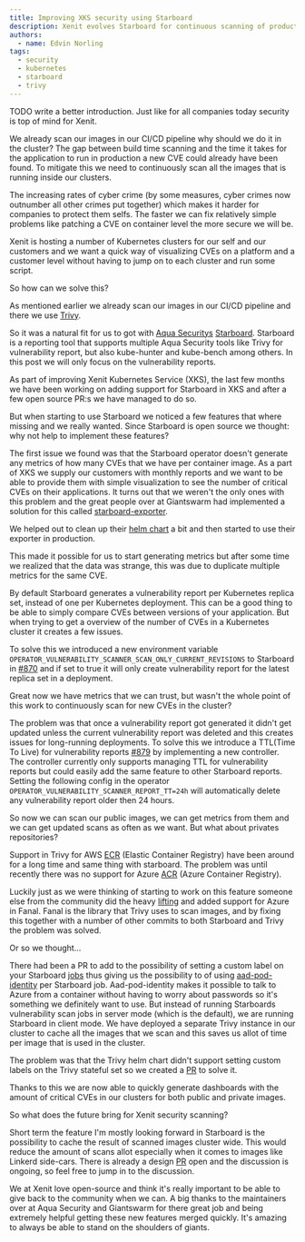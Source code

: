 ```yaml
---
title: Improving XKS security using Starboard
description: Xenit evolves Starboard for continuous scanning of production workloads.
authors:
  - name: Edvin Norling
tags:
  - security
  - kubernetes
  - starboard
  - trivy
---
```


TODO write a better introduction.
Just like for all companies today security is top of mind for Xenit.

We already scan our images in our CI/CD pipeline why should we do it in the cluster? The gap between build time scanning and the time it takes for the application to run in production a new CVE could already have been found.
To mitigate this we need to continuously scan all the images that is running inside our clusters.

The increasing rates of cyber crime (by some measures, cyber crimes now outnumber all other crimes put together) which makes it harder for companies to protect them selfs.
The faster we can fix relatively simple problems like patching a CVE on container level the more secure we will be.

Xenit is hosting a number of Kubernetes clusters for our self and our customers and we want a quick way of visualizing CVEs on a platform and a customer level without having to jump on to each cluster and run some script.

So how can we solve this?

As mentioned earlier we already scan our images in our CI/CD pipeline and there we use [Trivy](https://github.com/aquasecurity/trivy/).

So it was a natural fit for us to got with [Aqua Securitys](https://www.aquasec.com/) [Starboard](https://github.com/aquasecurity/starboard).
Starboard is a reporting tool that supports multiple Aqua Security tools like Trivy for vulnerability report, but also kube-hunter and kube-bench among others.
In this post we will only focus on the vulnerability reports.

As part of improving Xenit Kubernetes Service (XKS), the last few months we have been working on adding support for Starboard in XKS and after a few open source PR:s we have managed to do so.

<!-- truncate -->

But when starting to use Starboard we noticed a few features that where missing and we really wanted. Since Starboard is open source we thought: why not help to implement these features?

The first issue we found was that the Starboard operator doesn't generate any metrics of how many CVEs that we have per container image.
As a part of XKS we supply our customers with monthly reports and we want to be able to provide them with simple visualization to see the number of critical CVEs on their applications.
It turns out that we weren't the only ones with this problem and the great people over at Giantswarm had implemented a solution for this called [starboard-exporter](https://github.com/giantswarm/starboard-exporter).

We helped out to clean up their [helm chart](https://github.com/giantswarm/starboard-exporter/pull/27) a bit and then started to use their exporter in production.

This made it possible for us to start generating metrics but after some time we realized that the data was strange, this was due to duplicate multiple metrics for the same CVE.

By default Starboard generates a vulnerability report per Kubernetes replica set, instead of one per Kubernetes deployment. This can be a good thing to be able to simply compare CVEs between versions of your application.
But when trying to get a overview of the number of CVEs in a Kubernetes cluster it creates a few issues.

To solve this we introduced a new environment variable `OPERATOR_VULNERABILITY_SCANNER_SCAN_ONLY_CURRENT_REVISIONS` to Starboard in [#870](https://github.com/aquasecurity/starboard/pull/870) and if set to true it will only create vulnerability report for the latest replica set in a deployment.

Great now we have metrics that we can trust, but wasn't the whole point of this work to continuously scan for new CVEs in the cluster?

The problem was that once a vulnerability report got generated it didn't get updated unless the current vulnerability report was deleted and this creates issues for long-running deployments.
To solve this we introduce a TTL(Time To Live) for vulnerability reports [#879](https://github.com/aquasecurity/starboard/pull/879) by implementing a new controller.
The controller currently only supports managing TTL for vulnerability reports but could easily add the same feature to other Starboard reports.
Setting the following config in the operator `OPERATOR_VULNERABILITY_SCANNER_REPORT_TT=24h` will automatically delete any vulnerability report older then 24 hours.

So now we can scan our public images, we can get metrics from them and we can get updated scans as often as we want. But what about privates repositories?

Support in Trivy for AWS [ECR](https://aws.amazon.com/ecr/) (Elastic Container Registry) have been around for a long time and same thing with starboard.
The problem was until recently there was no support for Azure [ACR](https://azure.microsoft.com/en-us/services/container-registry) (Azure Container Registry).

Luckily just as we were thinking of starting to work on this feature someone else from the community did the heavy [lifting](https://github.com/aquasecurity/fanal/pull/371) and added support for Azure in Fanal.
Fanal is the library that Trivy uses to scan images, and by fixing this together with a number of other commits to both Starboard and Trivy the problem was solved.

Or so we thought...

There had been a PR to add to the possibility of setting a custom label on your Starboard [jobs](https://github.com/aquasecurity/starboard/pull/902) thus giving us the possibility to of using [aad-pod-identity](https://github.com/Azure/aad-pod-identity) per Starboard job.
Aad-pod-identity makes it possible to talk to Azure from a container without having to worry about passwords so it's something we definitely want to use.
But instead of running Starboards vulnerability scan jobs in server mode (which is the default), we are running Starboard in client mode.
We have deployed a separate Trivy instance in our cluster to cache all the images that we scan and this saves us allot of time per image that is used in the cluster.

The problem was that the Trivy helm chart didn't support setting custom labels on the Trivy stateful set so we created a [PR](https://github.com/aquasecurity/trivy/pull/1767) to solve it.

Thanks to this we are now able to quickly generate dashboards with the amount of critical CVEs in our clusters for both public and private images.

So what does the future bring for Xenit security scanning?

Short term the feature I'm mostly looking forward in Starboard is the possibility to cache the result of scanned images cluster wide.
This would reduce the amount of scans allot especially when it comes to images like Linkerd side-cars.
There is already a design [PR](https://github.com/aquasecurity/starboard/pull/740) open and the discussion is ongoing, so feel free to jump in to the discussion.

We at Xenit love open-source and think it's really important to be able to give back to the community when we can.
A big thanks to the maintainers over at Aqua Security and Giantswarm for there great job and being extremely helpful getting these new features merged quickly.
It's amazing to always be able to stand on the shoulders of giants.
